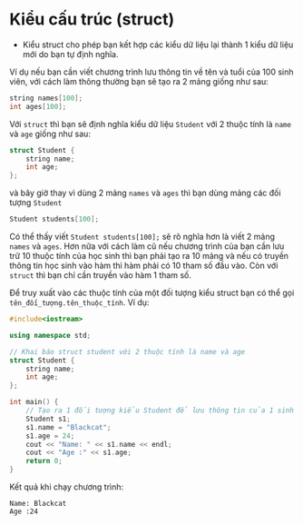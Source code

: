 # Kiểu cấu trúc (struct)

- Kiểu struct cho phép bạn kết hợp các kiểu dữ liệu lại thành 1 kiểu dữ liệu mới do bạn tự định nghĩa.

Ví dụ nếu bạn cần viết chương trình lưu thông tin về tên và tuổi của 100 sinh viên, với cách làm thông thường bạn sẽ tạo ra 2 mảng giống như sau:

```c++
string names[100];
int ages[100];
```

Với `struct` thì bạn sẽ định nghĩa kiểu dữ liệu `Student` với 2 thuộc tính là `name` và `age` giống như sau:

```c++
struct Student {
    string name;
    int age;
};
```

và bây giờ thay vì dùng 2 mảng `names` và `ages` thì bạn dùng mảng các đối tượng `Student`

```c++
Student students[100];
```

Có thể thấy viết `Student students[100];` sẽ rõ nghĩa hơn là viết 2 mảng `names` và `ages`. Hơn nữa với cách làm cũ nếu chương trình của bạn cần lưu trữ 10 thuộc tính của học sinh thì bạn phải tạo ra 10 mảng và nếu có truyền thông tin học sinh vào hàm thì hàm phải có 10 tham số đầu vào. Còn với `struct` thì bạn chỉ cần truyền vào hàm 1 tham số.

Để truy xuất vào các thuộc tính của một đối tượng kiểu struct bạn có thể gọi `tên_đối_tượng.tên_thuộc_tính`. Ví dụ:

```c++
#include<iostream>

using namespace std;

// Khai báo struct student với 2 thuộc tính là name và age
struct Student {
	string name;
	int age;
};

int main() {
	// Tạo ra 1 đối tượng kiểu Student để lưu thông tin của 1 sinh viên
	Student s1;
	s1.name = "Blackcat";
	s1.age = 24;
	cout << "Name: " << s1.name << endl;
	cout << "Age :" << s1.age;
	return 0;
}
```

Kết quả khi chạy chương trình:

```
Name: Blackcat
Age :24
```
